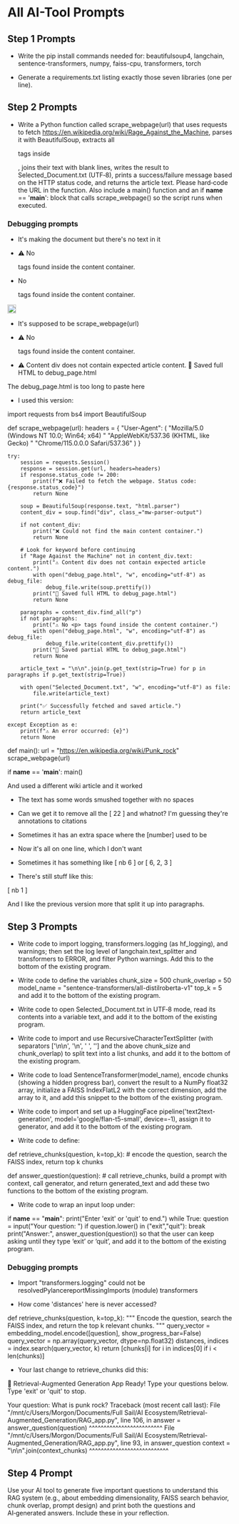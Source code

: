 # All AI-Tool Prompts

## Step 1 Prompts
- Write the pip install commands needed for:
beautifulsoup4, langchain, sentence-transformers, numpy, faiss-cpu, transformers, torch

- Generate a requirements.txt listing exactly those seven libraries (one per line).

## Step 2 Prompts
- Write a Python function called scrape_webpage(url) that uses requests to fetch https://en.wikipedia.org/wiki/Rage_Against_the_Machine, parses it with BeautifulSoup, extracts all <p> tags inside <div class='mw-parser-output'>, joins their text with blank lines, writes the result to Selected_Document.txt (UTF‑8), prints a success/failure message based on the HTTP status code, and returns the article text. Please hard‑code the URL in the function. Also include a main() function and an if __name__ == '__main__': block that calls scrape_webpage() so the script runs when executed.

### Debugging prompts
- It's making the document but there's no text in it

- ⚠️ No <p> tags found inside the content container.

 - No <p> tags found inside the content container.
<div class="mw-parser-output">
 <span typeof="mw:File">
  <a href="/wiki/Wikipedia:Good_articles*" title="This is a good article. Click here for more information.">
   <img alt="This is a good article. Click here for more information." class="mw-file-element" data-file-height="185" data-file-width="180" decoding="async" height="20" src="//upload.wikimedia.org/wikipedia/en/thumb/9/94/Symbol_support_vote.svg/20px-Symbol_support_vote.svg.png" srcset="//upload.wikimedia.org/wikipedia/en/thumb/9/94/Symbol_support_vote.svg/40px-Symbol_support_vote.svg.png 1.5x" width="19"/>
  </a>
 </span>
</div>

- It's supposed to be scrape_webpage(url)

- ⚠️ No <p> tags found inside the content container.

- ⚠️ Content div does not contain expected article content.
💾 Saved full HTML to debug_page.html

The debug_page.html is too long to paste here

- I used this version:

import requests
from bs4 import BeautifulSoup

def scrape_webpage(url):
    headers = {
        "User-Agent": (
            "Mozilla/5.0 (Windows NT 10.0; Win64; x64) "
            "AppleWebKit/537.36 (KHTML, like Gecko) "
            "Chrome/115.0.0.0 Safari/537.36"
        )
    }

    try:
        session = requests.Session()
        response = session.get(url, headers=headers)
        if response.status_code != 200:
            print(f"❌ Failed to fetch the webpage. Status code: {response.status_code}")
            return None

        soup = BeautifulSoup(response.text, "html.parser")
        content_div = soup.find("div", class_="mw-parser-output")

        if not content_div:
            print("❌ Could not find the main content container.")
            return None

        # Look for keyword before continuing
        if "Rage Against the Machine" not in content_div.text:
            print("⚠️ Content div does not contain expected article content.")
            with open("debug_page.html", "w", encoding="utf-8") as debug_file:
                debug_file.write(soup.prettify())
            print("💾 Saved full HTML to debug_page.html")
            return None

        paragraphs = content_div.find_all("p")
        if not paragraphs:
            print("⚠️ No <p> tags found inside the content container.")
            with open("debug_page.html", "w", encoding="utf-8") as debug_file:
                debug_file.write(content_div.prettify())
            print("💾 Saved partial HTML to debug_page.html")
            return None

        article_text = "\n\n".join(p.get_text(strip=True) for p in paragraphs if p.get_text(strip=True))

        with open("Selected_Document.txt", "w", encoding="utf-8") as file:
            file.write(article_text)

        print("✅ Successfully fetched and saved article.")
        return article_text

    except Exception as e:
        print(f"⚠️ An error occurred: {e}")
        return None

def main():
    url = "https://en.wikipedia.org/wiki/Punk_rock"
    scrape_webpage(url)

if __name__ == '__main__':
    main()

And used a different wiki article and it worked


- The text has some words smushed together with no spaces


- Can we get it to remove all the [ 22 ] and whatnot? I'm guessing they're annotations to citations


- Sometimes it has an extra space where the [number] used to be


- Now it's all on one line, which I don't want


- Sometimes it has something like [ nb 6 ] or [ 6, 2, 3 ]


- There's still stuff like this:

 [ nb 1 ] 

And I like the previous version more that split it up into paragraphs.

## Step 3 Prompts
- Write code to import logging, transformers.logging (as hf_logging), and warnings; then set the log level of langchain.text_splitter and transformers to ERROR, and filter Python warnings. Add this to the bottom of the existing program.


- Write code to define the variables
chunk_size = 500
chunk_overlap = 50
model_name = "sentence-transformers/all-distilroberta-v1"
top_k = 5
and add it to the bottom of the existing program.


- Write code to open Selected_Document.txt in UTF‑8 mode, read its contents into a variable text, and add it to the bottom of the existing program.


- Write code to import and use RecursiveCharacterTextSplitter (with separators ['\n\n', '\n', ' ', ''] and the above chunk_size and chunk_overlap) to split text into a list chunks, and add it to the bottom of the existing program.


- Write code to load SentenceTransformer(model_name), encode chunks (showing a hidden progress bar), convert the result to a NumPy float32 array, initialize a FAISS IndexFlatL2 with the correct dimension, add the array to it, and add this snippet to the bottom of the existing program.


- Write code to import and set up a HuggingFace pipeline('text2text-generation', model='google/flan-t5-small', device=-1), assign it to generator, and add it to the bottom of the existing program.


- Write code to define:

def retrieve_chunks(question, k=top_k):
    # encode the question, search the FAISS index, return top k chunks

def answer_question(question):
    # call retrieve_chunks, build a prompt with context, call generator, and return generated_text
and add these two functions to the bottom of the existing program.



- Write code to wrap an input loop under:

if __name__ == "__main__":
    print("Enter 'exit' or 'quit' to end.")
    while True:
        question = input("Your question: ")
        if question.lower() in ("exit","quit"):
            break
        print("Answer:", answer_question(question))
so that the user can keep asking until they type ‘exit’ or ‘quit’, and add it to the bottom of the existing program.

### Debugging prompts
- Import "transformers.logging" could not be resolvedPylancereportMissingImports
(module) transformers


- How come 'distances' here is never accessed?

def retrieve_chunks(question, k=top_k):
    """
    Encode the question, search the FAISS index, and return the top k relevant chunks.
    """
    query_vector = embedding_model.encode([question], show_progress_bar=False)
    query_vector = np.array(query_vector, dtype=np.float32)
    distances, indices = index.search(query_vector, k)
    return [chunks[i] for i in indices[0] if i < len(chunks)]



- Your last change to retrieve_chunks did this:

🧠 Retrieval-Augmented Generation App Ready!
Type your questions below. Type 'exit' or 'quit' to stop.

Your question: What is punk rock?
Traceback (most recent call last):
  File "/mnt/c/Users/Morgon/Documents/Full Sail/AI Ecosystem/Retrieval-Augmented_Generation/RAG_app.py", line 106, in <module>
    answer = answer_question(question)
             ^^^^^^^^^^^^^^^^^^^^^^^^^
  File "/mnt/c/Users/Morgon/Documents/Full Sail/AI Ecosystem/Retrieval-Augmented_Generation/RAG_app.py", line 93, in answer_question
    context = "\n\n".join(context_chunks)
              ^^^^^^^^^^^^^^^^^^^^^^^^^^^

## Step 4 Prompt
Use your AI tool to generate five important questions to understand this RAG system (e.g., about embedding dimensionality, FAISS search behavior, chunk overlap, prompt design) and print both the questions and AI‑generated answers. Include these in your reflection.